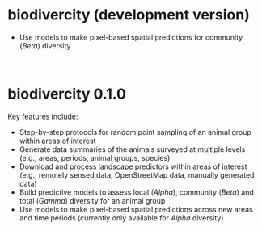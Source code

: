 # biodivercity (development version)

- Use models to make pixel-based spatial predictions for community (_Beta_) diversity

<br>

# biodivercity 0.1.0

Key features include:

- Step-by-step protocols for random point sampling of an animal group within areas of interest
- Generate data summaries of the animals surveyed at multiple levels (e.g., areas, periods, animal groups, species)
- Download and process landscape predictors within areas of interest (e.g., remotely sensed data, OpenStreetMap data, manually generated data)
- Build predictive models to assess local (_Alpha_), community (_Beta_) and total (_Gamma_) diversity for an animal group
- Use models to make pixel-based spatial predictions across new areas and time periods (currently only available for _Alpha_ diversity)
